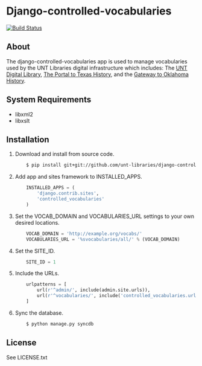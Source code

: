 Django-controlled-vocabularies
==============================

[![Build Status](https://travis-ci.org/unt-libraries/django-controlled-vocabularies.svg?branch=master)](https://travis-ci.org/unt-libraries/django-controlled-vocabularies)


About
-----

The django-controlled-vocabularies app is used to manage vocabularies used by the UNT Libraries digital infrastructure which
includes: The [UNT Digital Library](http://digital.library.unt.edu), [The Portal to Texas History](http://texashistory.unt.edu), and the [Gateway to Oklahoma History](http://gateway.okhistory.org).


System Requirements
------------

* libxml2
* libxslt


Installation
------------

1.  Download and install from source code.
    ```sh
        $ pip install git+git://github.com/unt-libraries/django-controlled-vocabularies.git
    ```

2.  Add app and sites framework to INSTALLED_APPS.
    ```python
        INSTALLED_APPS = (
            'django.contrib.sites',
            'controlled_vocabularies'
        )
    ```

3.  Set the VOCAB_DOMAIN and VOCABULARIES_URL settings to your own desired locations.
    ```python
        VOCAB_DOMAIN = 'http://example.org/vocabs/'
        VOCABULARIES_URL = '%svocabularies/all/' % (VOCAB_DOMAIN)
    ```

4.  Set the SITE_ID.
    ```python
        SITE_ID = 1
    ```

5.  Include the URLs.
    ```python
        urlpatterns = [
            url(r'^admin/', include(admin.site.urls)),
            url(r'^vocabularies/', include('controlled_vocabularies.urls'))
        ]
    ```

6.  Sync the database.
    ```sh
        $ python manage.py syncdb
    ```


License
-------

See LICENSE.txt
